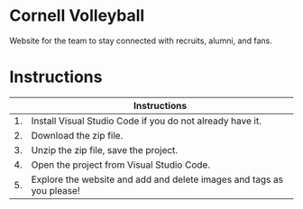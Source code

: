 # Cornell Volleyball 

Website for the team to stay connected with recruits, alumni, and fans.

# Instructions

|   | Instructions                       |
| ----------- | ---------------------------------- |
| 1. | Install Visual Studio Code if you do not already have it.   |
| 2. | Download the zip file.   |
| 3. | Unzip the zip file, save the project.   |
| 4. | Open the project from Visual Studio Code.  |
| 5. | Explore the website and add and delete images and tags as you please!   |
